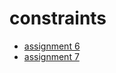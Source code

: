# constraints
<ul> 
<li><a href="file:///Users/ericamoore/Downloads/ARTF2223%20Assignment%206/index.html">assignment 6</a></li>
<li><a href="http://en.wikipedia.org/wiki/Tennis">assignment 7</a></li>
</ul>
